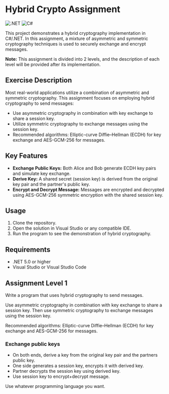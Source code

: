 # Hybrid Crypto Assignment

![.NET](https://img.shields.io/badge/.NET-5C2D91?style=for-the-badge&logo=.net&logoColor=white)
![C#](https://img.shields.io/badge/C%23-239120?style=for-the-badge&logo=c-sharp&logoColor=white)

This project demonstrates a hybrid cryptography implementation in C#/.NET. In this assignment, a mixture of asymmetric and symmetric cryptography techniques is used to securely exchange and encrypt messages.

**Note:** This assignment is divided into 2 levels, and the description of each level will be provided after its implementation.

## Exercise Description

Most real-world applications utilize a combination of asymmetric and symmetric cryptography. This assignment focuses on employing hybrid cryptography to send messages:

- Use asymmetric cryptography in combination with key exchange to share a session key.
- Utilize symmetric cryptography to exchange messages using the session key.
- Recommended algorithms: Elliptic-curve Diffie–Hellman (ECDH) for key exchange and AES-GCM-256 for messages.

## Key Features

- **Exchange Public Keys:** Both Alice and Bob generate ECDH key pairs and simulate key exchange.
- **Derive Key:** A shared secret (session key) is derived from the original key pair and the partner's public key.
- **Encrypt and Decrypt Message:** Messages are encrypted and decrypted using AES-GCM-256 symmetric encryption with the shared session key.

## Usage

1. Clone the repository.
2. Open the solution in Visual Studio or any compatible IDE.
3. Run the program to see the demonstration of hybrid cryptography.

## Requirements

- .NET 5.0 or higher
- Visual Studio or Visual Studio Code

## Assignment Level 1

Write a program that uses hybrid cryptography to send messages.

Use asymmetric cryptography in combination with key exchange to share a session key. Then use symmetric cryptography to exchange messages using the session key.

Recommended algorithms: Elliptic-curve Diffie–Hellman (ECDH) for key exchange and AES-GCM-256 for messages.

### Exchange public keys
- On both ends, derive a key from the original key pair and the partners public key.
- One side generates a session key, encrypts it with derived key.
- Partner decrypts the session key using derived key.
- Use session key to encrypt+decrypt message.

Use whatever programming language you want.
